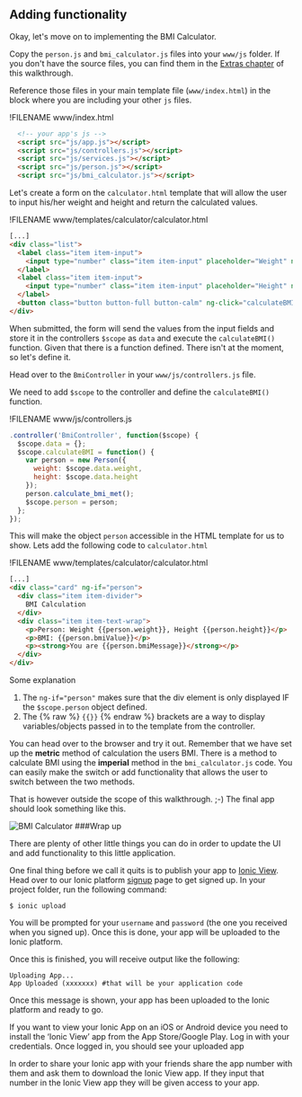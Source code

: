 ## Adding functionality

Okay, let's move on to implementing the BMI Calculator. 

Copy the `person.js` and `bmi_calculator.js` files into your `www/js` folder. If you don't have the source files, you can find them in the [Extras chapter](https://craftacademy.gitbooks.io/coding-as-a-craft/content/extras_-_source_code.html) of this walkthrough.

Reference those files in your main template file (`www/index.html`) in the block where you are including your other `js` files.

!FILENAME www/index.html
```html
  <!-- your app's js -->
  <script src="js/app.js"></script>
  <script src="js/controllers.js"></script>
  <script src="js/services.js"></script>
  <script src="js/person.js"></script>
  <script src="js/bmi_calculator.js"></script>
```
 
Let's create a form on the `calculator.html` template that will allow the user to input his/her weight and height and return the calculated values. 

!FILENAME www/templates/calculator/calculator.html
```html
[...]
<div class="list">
  <label class="item item-input">
    <input type="number" class="item item-input" placeholder="Weight" ng-model="data.weight">
  </label>
  <label class="item item-input">
    <input type="number" class="item item-input" placeholder="Height" ng-model="data.height">
  </label>
  <button class="button button-full button-calm" ng-click="calculateBMI()">Calculate</button>
</div>
```

When submitted, the form will send the values from the input fields and store it in the controllers `$scope` as `data` and execute the `calculateBMI()` function. Given that there is a function defined. There isn't at the moment, so let's define it. 
 
Head over to the `BmiController` in your `www/js/controllers.js` file. 

We need to add `$scope` to the controller and define the `calculateBMI()` function.

!FILENAME www/js/controllers.js
```javascript
.controller('BmiController', function($scope) {
  $scope.data = {};
  $scope.calculateBMI = function() {
    var person = new Person({
      weight: $scope.data.weight,
      height: $scope.data.height
    });
    person.calculate_bmi_met();
    $scope.person = person;
  };
});

```

This will make the object `person` accessible in the HTML template for us to show. Lets add the following code to `calculator.html` 

!FILENAME www/templates/calculator/calculator.html
```html
[...]
<div class="card" ng-if="person">
  <div class="item item-divider">
    BMI Calculation
  </div>
  <div class="item item-text-wrap">
    <p>Person: Weight {{person.weight}}, Height {{person.height}}</p>
    <p>BMI: {{person.bmiValue}}</p>
    <p><strong>You are {{person.bmiMessage}}</strong></p>
  </div>
</div>
```
 
Some explanation
1. The `ng-if="person"` makes sure that the div element is only displayed IF the `$scope.person` object defined.
2. The {% raw %} `{{}}` {% endraw %} brackets are a way to display variables/objects passed in to the template from the controller. 

You can head over to the browser and try it out. Remember that we have set up the **metric** method of calculation the users BMI. There is a method to calculate BMI using the **imperial** method in the `bmi_calculator.js` code. You can easily make the switch or add functionality that allows the user to switch between the two methods. 

That is however outside the scope of this walkthrough. ;-)
The final app should look something like this.

![BMI Calculator](../images/bmi_calc.png)
###Wrap up

There are plenty of other little things you can do in order to update the UI and add functionality to this little application. 

One final thing before we call it quits is to publish your app to [Ionic View](http://view.ionic.io/). Head over to our Ionic platform [signup](https://apps.ionic.io/signup) page to get signed up. 
In your project folder, run the following command:

```
$ ionic upload
```

You will be prompted for your `username` and `password` (the one you received when you signed up). Once this is done, your app will be uploaded to the Ionic platform.

Once this is finished, you will receive output like the following:

```
Uploading App...
App Uploaded (xxxxxxx) #that will be your application code
```

Once this message is shown, your app has been uploaded to the Ionic platform and ready to go.

If you want to view your Ionic App on an iOS or Android device you need to install the ‘Ionic View’ app from the App Store/Google Play. Log in with your credentials. Once logged in, you should see your uploaded app

In order to share your Ionic app with your friends share the app number with them and ask them to download the Ionic View app. If they input that number in the Ionic View app they will be given access to your app. 








 
 

